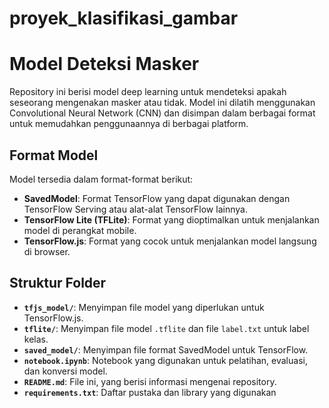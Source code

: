 # proyek_klasifikasi_gambar

# Model Deteksi Masker

Repository ini berisi model deep learning untuk mendeteksi apakah seseorang mengenakan masker atau tidak. Model ini dilatih menggunakan Convolutional Neural Network (CNN) dan disimpan dalam berbagai format untuk memudahkan penggunaannya di berbagai platform.

## Format Model
Model tersedia dalam format-format berikut:
- **SavedModel**: Format TensorFlow yang dapat digunakan dengan TensorFlow Serving atau alat-alat TensorFlow lainnya.
- **TensorFlow Lite (TFLite)**: Format yang dioptimalkan untuk menjalankan model di perangkat mobile.
- **TensorFlow.js**: Format yang cocok untuk menjalankan model langsung di browser.

## Struktur Folder
- **`tfjs_model/`**: Menyimpan file model yang diperlukan untuk TensorFlow.js.
- **`tflite/`**: Menyimpan file model `.tflite` dan file `label.txt` untuk label kelas.
- **`saved_model/`**: Menyimpan file format SavedModel untuk TensorFlow.
- **`notebook.ipynb`**: Notebook yang digunakan untuk pelatihan, evaluasi, dan konversi model.
- **`README.md`**: File ini, yang berisi informasi mengenai repository.
- **`requirements.txt`**: Daftar pustaka dan library yang digunakan

